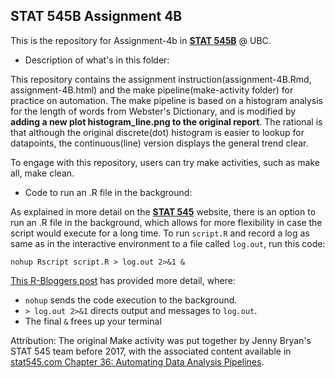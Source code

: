 ## STAT 545B Assignment 4B

This is the repository for Assignment-4b in [__STAT 545B__](https://stat545.stat.ubc.ca/) @ UBC.


+ Description of what's in this folder:

This repository contains the assignment instruction(assignment-4B.Rmd, assignment-4B.html) and the make pipeline(make-activity folder) for practice on automation.
The make pipeline is based on a histogram analysis for the length of words from Webster's Dictionary, and is modified by **adding a new plot histogram_line.png to the original report**. The rational is that although the original discrete(dot) histogram is easier to lookup for datapoints, the continuous(line) version displays the general trend clear. 

   To engage with this repository, users can try make activities, such as make all, make clean.

+ Code to run an .R file in the background:

As explained in more detail on the [__STAT 545__](https://stat545.stat.ubc.ca/notes/notes-b05/) website, there is an option to run an .R file in the background, which allows for more flexibility in case the script would execute for a long time. To run `script.R` and record a log as same as in the interactive environment to a file called `log.out`, run this code:

```
nohup Rscript script.R > log.out 2>&1 &
```

[This R-Bloggers post](https://www.r-bloggers.com/2012/01/long-running-r-commands-unix-screen-nohup-and-r/) has provided more detail, where:

- `nohup` sends the code execution to the background.
- `> log.out 2>&1` directs output and messages to `log.out`.
- The final `&` frees up your terminal 


Attribution: The original Make activity was put together by Jenny Bryan's STAT 545 team before 2017, with the associated content available in [stat545.com Chapter 36: Automating Data Analysis Pipelines](https://stat545.com/automating-pipeline.html).
